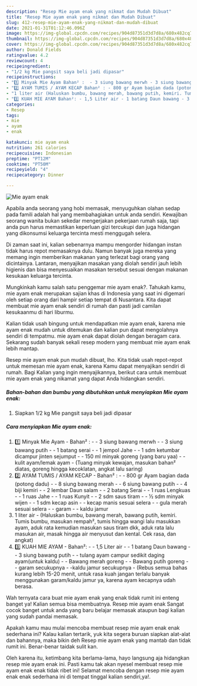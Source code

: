```yaml
---
description: "Resep Mie ayam enak yang nikmat dan Mudah Dibuat"
title: "Resep Mie ayam enak yang nikmat dan Mudah Dibuat"
slug: 412-resep-mie-ayam-enak-yang-nikmat-dan-mudah-dibuat
date: 2021-01-31T01:12:46.096Z
image: https://img-global.cpcdn.com/recipes/904d87351d3d7d8a/680x482cq70/mie-ayam-enak-foto-resep-utama.jpg
thumbnail: https://img-global.cpcdn.com/recipes/904d87351d3d7d8a/680x482cq70/mie-ayam-enak-foto-resep-utama.jpg
cover: https://img-global.cpcdn.com/recipes/904d87351d3d7d8a/680x482cq70/mie-ayam-enak-foto-resep-utama.jpg
author: Donald Fields
ratingvalue: 4.2
reviewcount: 4
recipeingredient:
- "1/2 kg Mie pangsit saya beli jadi dipasar"
recipeinstructions:
- "1️⃣ Minyak Mie Ayam Bahan² :  - 3 siung bawang merwh - 3 siung bawang putih - 1 batang serai - 1 jempol Jahe - 1 sdm ketumbar dicampur jinten sejumput - 150 ml minyak goreng (yang baru yaa) - kulit ayam/lemak ayam (Tuang minyak kewajan, masukan bahan² diatas, goreng hingga kecoklatan, angkat lalu saring)"
- "2️⃣ AYAM TUMIS / AYAM KECAP Bahan² : - 800 gr Ayam bagian dada (potong dadu) - 8 siung bawang merah - 6 siung bawang putih - 4 biji kemiri - 2 lembar Daun salam - 2 batang Serai - 1 ruas Lengkuas - 1 ruas Jahe - 1 ruas Kunyit - 2 sdm saus tiram - ½ sdm minyak wijen  - 1 sdm kecap asin - kecap manis sesuai selera - gula merah sesuai selera - garam - kaldu jamur"
- "1 liter air (Haluskan bumbu, bawang merah, bawang putih, kemiri. Tumis bumbu, masukan rempah², tumis hingga wangi lalu masukkan ayam, aduk rata kemudian masukan saus tiram dkk, aduk rata lalu masukan air, masak hingga air menyusut dan kental. Cek rasa, dan angkat)"
- "3️⃣ KUAH MIE AYAM Bahan²: - 1,5 Liter air - 1 batang Daun bawang - 3 siung bawang putih - tulang ayam campur sedikit daging ayam(untuk kaldu) - Bawang merah goreng  - Bawang putih goreng - garam secukupnya -kaldu jamur secukupnya (Rebus semua bahas kurang lebih 15-20 menit, untuk rasa kuah jangan terlalu banyak menggunakan garam/kaldu jamur ya, karena ayam kecapnya udah berasa."
categories:
- Resep
tags:
- mie
- ayam
- enak

katakunci: mie ayam enak 
nutrition: 261 calories
recipecuisine: Indonesian
preptime: "PT12M"
cooktime: "PT50M"
recipeyield: "4"
recipecategory: Dinner

---
```



![Mie ayam enak](https://img-global.cpcdn.com/recipes/904d87351d3d7d8a/680x482cq70/mie-ayam-enak-foto-resep-utama.jpg)

Apabila anda seorang yang hobi memasak, menyuguhkan olahan sedap pada famili adalah hal yang membahagiakan untuk anda sendiri. Kewajiban seorang  wanita bukan sekedar mengerjakan pekerjaan rumah saja, tapi anda pun harus memastikan keperluan gizi tercukupi dan juga hidangan yang dikonsumsi keluarga tercinta mesti menggugah selera.

Di zaman  saat ini, kalian sebenarnya mampu mengorder hidangan instan tidak harus repot memasaknya dulu. Namun banyak juga mereka yang memang ingin memberikan makanan yang terlezat bagi orang yang dicintainya. Lantaran, menyajikan masakan yang diolah sendiri jauh lebih higienis dan bisa menyesuaikan masakan tersebut sesuai dengan makanan kesukaan keluarga tercinta. 



Mungkinkah kamu salah satu penggemar mie ayam enak?. Tahukah kamu, mie ayam enak merupakan sajian khas di Indonesia yang saat ini digemari oleh setiap orang dari hampir setiap tempat di Nusantara. Kita dapat membuat mie ayam enak sendiri di rumah dan pasti jadi camilan kesukaanmu di hari liburmu.

Kalian tidak usah bingung untuk mendapatkan mie ayam enak, karena mie ayam enak mudah untuk ditemukan dan kalian pun dapat mengolahnya sendiri di tempatmu. mie ayam enak dapat diolah dengan beragam cara. Sekarang sudah banyak sekali resep modern yang membuat mie ayam enak lebih mantap.

Resep mie ayam enak pun mudah dibuat, lho. Kita tidak usah repot-repot untuk memesan mie ayam enak, karena Kamu dapat menyajikan sendiri di rumah. Bagi Kalian yang ingin menyajikannya, berikut cara untuk membuat mie ayam enak yang nikamat yang dapat Anda hidangkan sendiri.

<!--inarticleads1-->

##### Bahan-bahan dan bumbu yang dibutuhkan untuk menyiapkan Mie ayam enak:

1. Siapkan 1/2 kg Mie pangsit saya beli jadi dipasar




<!--inarticleads2-->

##### Cara menyiapkan Mie ayam enak:

1. 1️⃣ Minyak Mie Ayam - Bahan² :  - - 3 siung bawang merwh - - 3 siung bawang putih - - 1 batang serai - - 1 jempol Jahe - - 1 sdm ketumbar dicampur jinten sejumput - - 150 ml minyak goreng (yang baru yaa) - - kulit ayam/lemak ayam - (Tuang minyak kewajan, masukan bahan² diatas, goreng hingga kecoklatan, angkat lalu saring)
1. 2️⃣ AYAM TUMIS / AYAM KECAP - Bahan² : - - 800 gr Ayam bagian dada (potong dadu) - - 8 siung bawang merah - - 6 siung bawang putih - - 4 biji kemiri - - 2 lembar Daun salam - - 2 batang Serai - - 1 ruas Lengkuas - - 1 ruas Jahe - - 1 ruas Kunyit - - 2 sdm saus tiram - - ½ sdm minyak wijen  - - 1 sdm kecap asin - - kecap manis sesuai selera - - gula merah sesuai selera - - garam - - kaldu jamur
1. 1 liter air - (Haluskan bumbu, bawang merah, bawang putih, kemiri. Tumis bumbu, masukan rempah², tumis hingga wangi lalu masukkan ayam, aduk rata kemudian masukan saus tiram dkk, aduk rata lalu masukan air, masak hingga air menyusut dan kental. Cek rasa, dan angkat)
1. 3️⃣ KUAH MIE AYAM - Bahan²: - - 1,5 Liter air - - 1 batang Daun bawang - - 3 siung bawang putih - - tulang ayam campur sedikit daging ayam(untuk kaldu) - - Bawang merah goreng  - - Bawang putih goreng - - garam secukupnya - -kaldu jamur secukupnya - (Rebus semua bahas kurang lebih 15-20 menit, untuk rasa kuah jangan terlalu banyak menggunakan garam/kaldu jamur ya, karena ayam kecapnya udah berasa.




Wah ternyata cara buat mie ayam enak yang enak tidak rumit ini enteng banget ya! Kalian semua bisa membuatnya. Resep mie ayam enak Sangat cocok banget untuk anda yang baru belajar memasak ataupun bagi kalian yang sudah pandai memasak.

Apakah kamu mau mulai mencoba membuat resep mie ayam enak enak sederhana ini? Kalau kalian tertarik, yuk kita segera buruan siapkan alat-alat dan bahannya, maka bikin deh Resep mie ayam enak yang mantab dan tidak rumit ini. Benar-benar taidak sulit kan. 

Oleh karena itu, ketimbang kita berlama-lama, hayo langsung aja hidangkan resep mie ayam enak ini. Pasti kamu tak akan nyesel membuat resep mie ayam enak enak tidak ribet ini! Selamat mencoba dengan resep mie ayam enak enak sederhana ini di tempat tinggal kalian sendiri,ya!.


